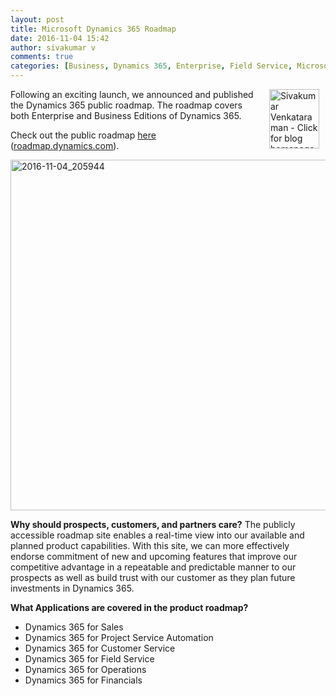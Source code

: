 ```yaml
---
layout: post
title: Microsoft Dynamics 365 Roadmap
date: 2016-11-04 15:42
author: sivakumar v
comments: true
categories: [Business, Dynamics 365, Enterprise, Field Service, Microsoft Dynamics 365, Project Service, Roadmap]
---
```

<a title="Sivakumar Venkataraman - Click for blog homepage"><img src="https://microsofttpd.github.io/assets/0871.sivav.jpg" alt="Sivakumar Venkataraman - Click for blog homepage" align="right" hspace="10" height="95" border="0" width="80" /></a>Following an exciting launch, we announced and published the Dynamics 365 public roadmap. The roadmap covers both Enterprise and Business Editions of Dynamics 365.

Check out the public roadmap <a target="_blank" href="http://roadmap.dynamics.com/">here</a> (<a target="_blank" href="http://roadmap.dynamics.com/">roadmap.dynamics.com</a>).

<a href="https://microsofttpd.github.io/assets/2016-11-04_205944.png"><img src="https://microsofttpd.github.io/assets/2016-11-04_205944-1024x654.png" alt="2016-11-04_205944" class="alignnone size-large wp-image-5505" height="561" width="879" /></a>

<strong>Why should prospects, customers, and partners care?</strong>
The publicly accessible roadmap site enables a real-time view into our available and planned product capabilities. With this site, we can more effectively endorse commitment of new and upcoming features that improve our competitive advantage in a repeatable and predictable manner to our prospects as well as build trust with our customer as they plan future investments in Dynamics 365.

<strong>What Applications are covered in the product roadmap?</strong>
<ul>
 	<li>Dynamics 365 for Sales</li>
 	<li>Dynamics 365 for Project Service Automation</li>
 	<li>Dynamics 365 for Customer Service</li>
 	<li>Dynamics 365 for Field Service</li>
 	<li>Dynamics 365 for Operations</li>
 	<li>Dynamics 365 for Financials</li>
</ul>
